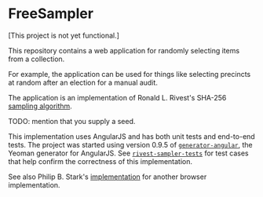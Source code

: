 FreeSampler
===========

[This project is not yet functional.]

This repository contains a web application for randomly selecting items
from a collection.

For example, the application can be used for things like selecting
precincts at random after an election for a manual audit.

The application is an implementation of Ronald L. Rivest's SHA-256
[sampling algorithm][rivest-sampler].

TODO: mention that you supply a seed.

This implementation uses AngularJS and has both unit tests and end-to-end
tests.  The project was started using version 0.9.5 of
[`generator-angular`](https://github.com/yeoman/generator-angular),
the Yeoman generator for AngularJS.
See [`rivest-sampler-tests`][sampler-tests] for test cases that help
confirm the correctness of this implementation.

See also Philip B. Stark's [implementation][stark-impl] for another browser
implementation.


[rivest-sampler]: http://people.csail.mit.edu/rivest/sampler.py
[sampler-tests]: https://github.com/cjerdonek/rivest-sampler-tests
[stark-impl]: http://www.stat.berkeley.edu/~stark/Java/Html/sha256Rand.htm
